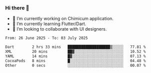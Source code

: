 ### Hi there 👋

<!--
**devcat37/devcat37** is a ✨ _special_ ✨ repository because its `README.md` (this file) appears on your GitHub profile.-->


- 🔭 I’m currently working on Chimicum application.
- 🌱 I’m currently learning Flutter/Dart.
- 👯 I’m looking to collaborate with UI designers.
<!-- - 🤔 I’m looking for help with ... -->

<!--START_SECTION:waka-->

```txt
From: 26 June 2025 - To: 03 July 2025

Dart        2 hrs 33 mins   ███████████████████▒░░░░░   77.81 %
XML         20 mins         ██▓░░░░░░░░░░░░░░░░░░░░░░   10.52 %
YAML        14 mins         █▓░░░░░░░░░░░░░░░░░░░░░░░   07.13 %
CocoaPods   8 mins          █░░░░░░░░░░░░░░░░░░░░░░░░   04.48 %
Other       0 secs          ░░░░░░░░░░░░░░░░░░░░░░░░░   00.07 %
```

<!--END_SECTION:waka-->
